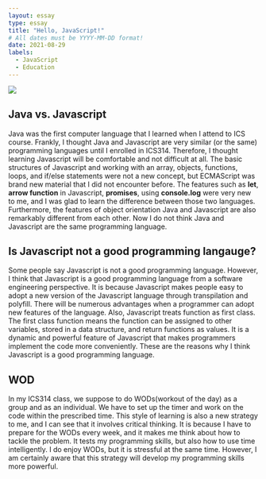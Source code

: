 ```yaml
---
layout: essay
type: essay
title: "Hello, JavaScript!"
# All dates must be YYYY-MM-DD format!
date: 2021-08-29
labels:
  - JavaScript
  - Education
---
```



<img class="ui centered image medium rounded" src="{{ site.baseurl }}/images/javascript_image.png">
  
   
    
     
     
## Java vs. Javascript

Java was the first computer language that I learned when I attend to ICS course. Frankly, I thought Java and Javascript are very similar (or the same) programming languages until I enrolled in ICS314. Therefore, I thought learning Javascript will be comfortable and not difficult at all. The basic structures of Javascript and working with an array, objects, functions, loops, and if/else statements were not a new concept, but  ECMAScript was brand new material that I did not encounter before. The features such as **let**, **arrow function** in Javascript, **promises**, using **console.log** were very new to me, and I was glad to learn the difference between those two languages. Furthermore, the features of object orientation Java and Javascript are also remarkably different from each other. Now I do not think Java and Javascript are the same programming language.


## Is Javascript not a good programming langauge?

Some people say Javascript is not a good programming language. However, I think that Javascript is a good programming language from a software engineering perspective. It is because Javascript makes people easy to adopt a new version of the Javascript language through transpilation and polyfill. There will be numerous advantages when a programmer can adopt new features of the language. Also, Javascript treats function as first class. The first class function means the function can be assigned to other variables, stored in a data structure, and return functions as values. It is a dynamic and powerful feature of Javascript that makes programmers implement the code more conveniently. These are the reasons why I think Javascript is a good programming language.


## WOD

In my ICS314 class, we suppose to do WODs(workout of the day) as a group and as an individual. We have to set up the timer and work on the code within the prescribed time. This style of learning is also a new strategy to me, and I can see that it involves critical thinking. It is because I have to prepare for the WODs every week, and it makes me think about how to tackle the problem. It tests my programming skills, but also how to use time intelligently. I do enjoy WODs, but it is stressful at the same time. However, I am certainly aware that this strategy will develop my programming skills more powerful.








